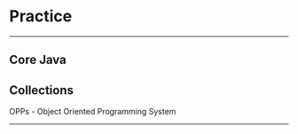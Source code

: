 # Practice
**********
Core Java
---------------------------------
Collections
----------------------------------
OPPs - Object Oriented Programming System
********
